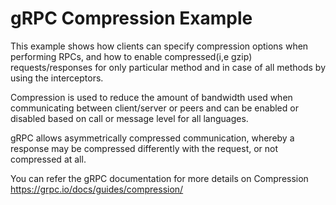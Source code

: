 gRPC Compression Example
=====================

This example shows how clients can specify compression options when performing RPCs, 
and how to enable compressed(i,e gzip) requests/responses for only particular method and in case of all methods by using the interceptors.

Compression is used to reduce the amount of bandwidth used when communicating between client/server or peers and 
can be enabled or disabled based on call or message level for all languages.

gRPC allows asymmetrically compressed communication, whereby a response may be compressed differently with the request, 
or not compressed at all.

You can refer the gRPC documentation for more details on Compression https://grpc.io/docs/guides/compression/

